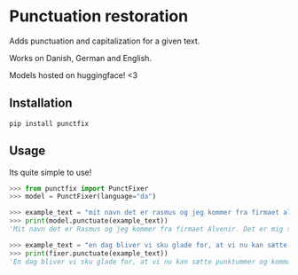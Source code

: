 # Punctuation restoration 
Adds punctuation and capitalization for a given text.

Works on Danish, German and English. 

Models hosted on huggingface! <3 

## Installation
```
pip install punctfix
```

## Usage
Its quite simple to use! 

```python
>>> from punctfix import PunctFixer
>>> model = PunctFixer(language="da")

>>> example_text = "mit navn det er rasmus og jeg kommer fra firmaet alvenir det er mig som har trænet denne lækre model"
>>> print(model.punctuate(example_text))
'Mit navn det er Rasmus og jeg kommer fra firmaet Alvenir. Det er mig som har trænet denne lækre model.'

>>> example_text = "en dag bliver vi sku glade for, at vi nu kan sætte punktummer og kommaer i en sætning det fungerer da meget godt ikke"
>>> print(fixer.punctuate(example_text)) 
'En dag bliver vi sku glade for, at vi nu kan sætte punktummer og kommaer i en sætning. Det fungerer da meget godt, ikke?' 
```
